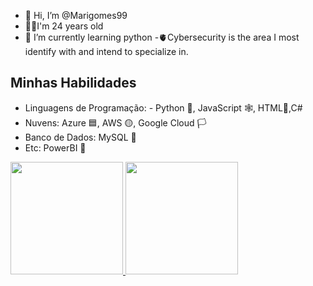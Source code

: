 - 👋 Hi, I’m @Marigomes99
- 🧚‍♀️I'm 24 years old
- 🌱 I’m currently learning python
-🫀Cybersecurity is the area I most identify with and intend to specialize in.
## Minhas Habilidades
- Linguagens de Programação: - Python 🐍, JavaScript 🕸️, HTML🔲,C#
- Nuvens: Azure 🟦, AWS 🟡, Google Cloud 🏳️
- Banco de Dados: MySQL 🐬
- Etc: PowerBI 🍕


<div>
<a href="https://github.com/Marigomes99">
<img loading="lazy" height="180em" src="https://github-readme-stats.vercel.app/api/top-langs/?username=Marigomes99&layout=compact&langs_count=7&theme=dracula"/>
<img loading="lazy" height="180em" src="https://github-readme-stats.vercel.app/api?username=Marigomes99&show_icons=true&theme=dracula&include_all_commits=true&count_private=true"/>
</div>
